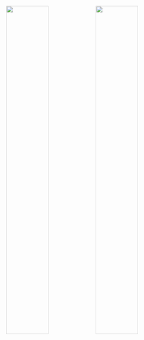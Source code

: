 <p align="left">
  <img src="https://github-readme-stats.vercel.app/api?username=dobsonj&show_icons=true&hide_border=true&count_private=false&theme=dark&include_all_commits=true" width="48%"/>
  <img src="https://github-readme-streak-stats.herokuapp.com?user=dobsonj&theme=github-dark&hide_border=true&date_format=M%20j%5B%2C%20Y%5D" width="48%"/>
</p>
